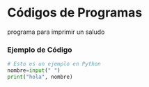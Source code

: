 # Códigos de Programas
programa para imprimir un saludo

### Ejemplo de Código
```python
# Esto es un ejemplo en Python
nombre=input(" ")
print("hola", nombre)
```
